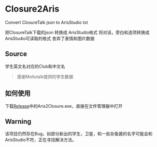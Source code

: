# Closure2Aris
 Convert ClosureTalk json to ArisStudio txt

 把ClosureTalk下载的json 转换成 ArisStudio格式
 将对话，旁白和选项转换成ArisStudio可读取的格式
 舍弃了表情和图片数据

 ## Source
 学生英文名对应的Club和中文名

 >感谢Mollutalk提供的学生数据

 ## 如何使用
 下载[Release](https://github.com/Richardoooo/Closure2Aris/releases/tag/v0.1.0-alpha)中的Aris2Closure.exe，直接在文件管理器中打开

 ## **Warning**
 该项目仍然存在Bug，如部分新出的学生，卫星，和一些杂鱼酱的名字可能会和ArisStudio不符，正在寻找解决方法。
